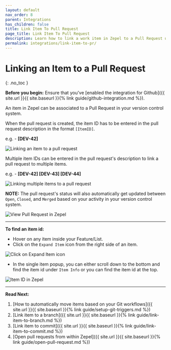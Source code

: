 ```yaml
---
layout: default
nav_order: 8
parent: Integrations
has_children: false
title: Link Item To Pull Request
page_title: Link Item To Pull Request
description: Learn how to link a work item in Zepel to a Pull Request using Github, Bitbucket, or Gitlab.
permalink: integrations/link-item-to-pr/
---
```

# Linking an Item to a Pull Request
{: .no_toc }

__Before you begin:__ Ensure that you've [enabled the integration for Github]({{ site.url }}{{ site.baseurl }}{% link guide/github-integration.md %}).

An item in Zepel can be associated to a Pull Request in your version control system.

When the pull request is created, the item ID has to be entered in the pull request description in the format ```[ItemID]```.

e.g. - __[DEV-42]__

![Linking an item to a pull request](/guide/assets/uploads/zepel-linking-an-item-to-pr.png "Linking an item to a pull request")

Multiple item IDs can be entered in the pull request's description to link a pull request to multiple items.

e.g. - __[DEV-42] [DEV-43] [DEV-44]__

![Linking multiple items to a pull request](/guide/assets/uploads/zepel-linking-multiple-items-to-pr.png "Linking multiple items to a pull request")

**NOTE:** The pull request's status will also automatically get updated between ```Open```, ```Closed```, and ```Merged``` based on your activity in your version control system.

![View Pull Request in Zepel](/guide/assets/uploads/zepel-pull-request-opened.png "View Pull Request")

---

__To find an item id:__

- Hover on any item inside your Feature/List. 
- Click on the ```Expand Item``` icon from the right side of an item.

![Click on Expand Item icon](/guide/assets/uploads/expand-item.png "Expand Item Icon")

- In the single item popup, you can either scroll down to the bottom and find the item id under ```Item Info``` or you can find the item id at the top.

![Item ID in Zepel](/guide/assets/uploads/zepel-item-id.png "Item ID in Zepel")

---

__Read Next:__ 

1. [How to automatically move items based on your Git workflows]({{ site.url }}{{ site.baseurl }}{% link guide/setup-git-triggers.md %})
1. [Link item to a branch]({{ site.url }}{{ site.baseurl }}{% link guide/link-item-to-branch.md %})
1. [Link item to commit]({{ site.url }}{{ site.baseurl }}{% link guide/link-item-to-commit.md %})
1. [Open pull requests from within Zepel]({{ site.url }}{{ site.baseurl }}{% link guide/open-pull-request.md %})